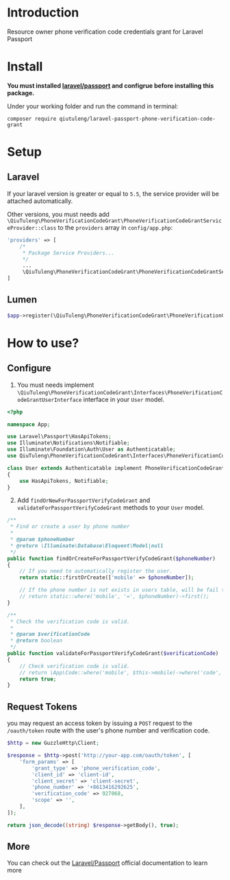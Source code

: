 # Introduction

Resource owner phone verification code credentials grant for Laravel Passport

# Install

**You must installed [laravel/passport](http://laravel.com/docs/master/passport) and configrue before installing this package.**

Under your working folder and run the command in terminal:

```
composer require qiutuleng/laravel-passport-phone-verification-code-grant
```

# Setup

## Laravel 

If your laravel version is greater or equal to `5.5`, the service provider will be attached automatically.

Other versions, you must needs add `\QiuTuleng\PhoneVerificationCodeGrant\PhoneVerificationCodeGrantServiceProvider::class` to the `providers` array in `config/app.php`:

```php
'providers' => [
    /*
     * Package Service Providers...
     */
     ...
     \QiuTuleng\PhoneVerificationCodeGrant\PhoneVerificationCodeGrantServiceProvider::class,
]
```

## Lumen

```php
$app->register(\QiuTuleng\PhoneVerificationCodeGrant\PhoneVerificationCodeGrantServiceProvider::class);
```

# How to use?

## Configure

1. You must needs implement `\QiuTuleng\PhoneVerificationCodeGrant\Interfaces\PhoneVerificationCodeGrantUserInterface` interface in your `User` model.

```php
<?php

namespace App;

use Laravel\Passport\HasApiTokens;
use Illuminate\Notifications\Notifiable;
use Illuminate\Foundation\Auth\User as Authenticatable;
use QiuTuleng\PhoneVerificationCodeGrant\Interfaces\PhoneVerificationCodeGrantUserInterface;

class User extends Authenticatable implement PhoneVerificationCodeGrantUserInterface
{
    use HasApiTokens, Notifiable;
}
```

2. Add `findOrNewForPassportVerifyCodeGrant` and `validateForPassportVerifyCodeGrant` methods to your `User` model.

```php
/**
 * Find or create a user by phone number
 *
 * @param $phoneNumber
 * @return \Illuminate\Database\Eloquent\Model|null
 */
public function findOrCreateForPassportVerifyCodeGrant($phoneNumber)
{
    // If you need to automatically register the user.
    return static::firstOrCreate(['mobile' => $phoneNumber]);

    // If the phone number is not exists in users table, will be fail to authenticate.
    // return static::where('mobile', '=', $phoneNumber)->first();
}

/**
 * Check the verification code is valid.
 *
 * @param $verificationCode
 * @return boolean
 */
public function validateForPassportVerifyCodeGrant($verificationCode)
{
    // Check verification code is valid.
    // return \App\Code::where('mobile', $this->mobile)->where('code', '=', $verificationCode)->where('expired_at', '>', now()->toDatetimeString())->exists();
    return true;
}
```


## Request Tokens

you may request an access token by issuing a `POST` request to the `/oauth/token` route with the user's phone number and verification code.

```php
$http = new GuzzleHttp\Client;

$response = $http->post('http://your-app.com/oauth/token', [
    'form_params' => [
        'grant_type' => 'phone_verification_code',
        'client_id' => 'client-id',
        'client_secret' => 'client-secret',
        'phone_number' => '+8613416292625',
        'verification_code' => 927068,
        'scope' => '',
    ],
]);

return json_decode((string) $response->getBody(), true);
```

## More

You can check out the [Laravel/Passport](https://laravel.com/docs/master/passport) official documentation to learn more
